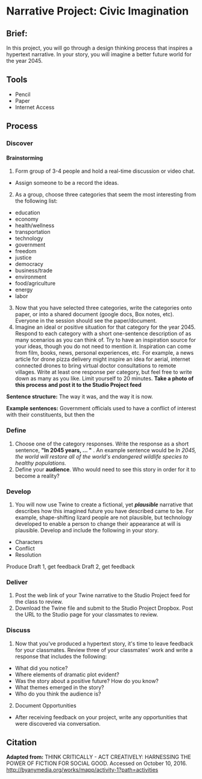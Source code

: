 # Narrative Project: Civic Imagination

## Brief:

In this project, you will go through a design thinking process that inspires a hypertext narrative. In your story, you will imagine a better future world for the year 2045.

## Tools
- Pencil
- Paper
- Internet Access

## Process

### Discover

#### Brainstorming
1. Form group of 3-4 people and hold a real-time discussion or video chat.
  - Assign someone to be a record the ideas.  
2. As a group, choose three categories that seem the most interesting from the following list:
  - education
  - economy
  - health/wellness
  - transportation
  - technology
  - government
  - freedom
  - justice
  - democracy
  - business/trade
  - environment
  - food/agriculture
  - energy
  - labor
3. Now that you have selected three categories, write the categories onto paper, or into a shared document (google docs, Box notes, etc). Everyone in the session should see the paper/document.
4. Imagine an ideal or positive situation for that category for the year 2045. Respond to each category with a short one-sentence description of as many scenarios as you can think of. Try to have an inspiration source for your ideas, though you do not need to mention it. Inspiration can come from film, books, news, personal experiences, etc. For example, a news article for drone pizza delivery might inspire an idea for aerial, internet connected drones to bring virtual doctor consultations to remote villages. Write at least one response per category, but feel free to write down as many as you like. Limit yourself to 20 minutes. **Take a photo of this process and post it to the Studio Project feed**

**Sentence structure:** The way it was, and the way it is now.

**Example sentences:** Government officials used to have a conflict of interest with their constituents, but then the 

### Define

1. Choose one of the category responses. Write the response as a short sentence, **"In 2045 years, ... "** . An example sentence would be *In 2045, the world will restore all of the world's endangered wildlife species to healthy populations.*
2. Define your **audience**. Who would need to see this story in order for it to become a reality?

### Develop

1. You will now use Twine to create a fictional, yet ***plausible*** narrative that describes how this imagined future you have described came to be. For example, shape-shifting lizard people are not plausible, but technology developed to enable a person to change their appearance at will is plausible. Develop and include the following in your story.
  -  Characters
  -  Conflict
  -  Resolution

Produce Draft 1, get feedback
Draft 2, get feedback

### Deliver

1. Post the web link of your Twine narrative to the Studio Project feed for the class to review.
2. Download the Twine file and submit to the Studio Project Dropbox. Post the URL to the Studio page for your classmates to review.

### Discuss

1. Now that you've produced a hypertext story, it's time to leave feedback for your classmates. Review three of your classmates' work and write a response that includes the following: 
  - What did you notice?
  - Where elements of dramatic plot evident?
  - Was the story about a positive future? How do you know?
  - What themes emerged in the story?
  - Who do you think the audience is?
2. Document Opportunities
  - After receiving feedback on your project, write any opportunities that were discovered via conversation.

## Citation
**Adapted from:** THINK CRITICALLY - ACT CREATIVELY: HARNESSING THE POWER OF FICTION FOR SOCIAL GOOD. Accessed on October 10, 2016. http://byanymedia.org/works/mapp/activity-1?path=activities